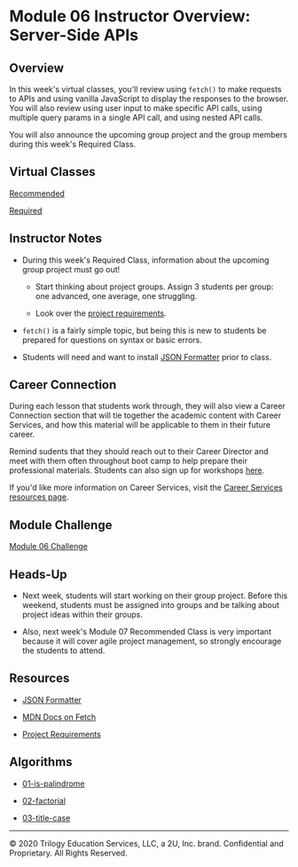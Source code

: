 # Module 06 Instructor Overview: Server-Side APIs

## Overview

In this week's virtual classes, you'll review using `fetch()` to make requests to APIs and using vanilla JavaScript to display the responses to the browser. You will also review using user input to make specific API calls, using multiple query params in a single API call, and using nested API calls.

You will also announce the upcoming group project and the group members during this week's Required Class.

## Virtual Classes

[Recommended](./06.1-RECOMMENDED.md)

[Required](./06.2-REQUIRED.md)

## Instructor Notes

* During this week's Required Class, information about the upcoming group project must go out!

  * Start thinking about project groups. Assign 3 students per group: one advanced, one average, one struggling.  

  * Look over the [project requirements](../../01-Class-Content/06-Server-Side-APIs/04-Supplemental/Project-Requirements.md). 

* `fetch()` is a fairly simple topic, but being this is new to students be prepared for questions on syntax or basic errors.

* Students will need and want to install [JSON Formatter](https://chrome.google.com/webstore/detail/json-formatter/bcjindcccaagfpapjjmafapmmgkkhgoa?hl=en) prior to class. 

## Career Connection

During each lesson that students work through, they will also view a Career Connection section that will tie together the academic content with Career Services, and how this material will be applicable to them in their future career.

Remind sudents that they should reach out to their Career Director and meet with them often throughout boot camp to help prepare their professional materials. Students can also sign up for workshops [here](https://careerservicesonlineevents.splashthat.com/).

If you'd like more information on Career Services, visit the [Career Services resources page](http://bit.ly/CodingCS).

## Module Challenge

[Module 06 Challenge](../../01-Class-Content/06-Server-Side-APIs/02-Challenge)

## Heads-Up

* Next week, students will start working on their group project. Before this weekend, students must be assigned into groups and be talking about project ideas within their groups.

* Also, next week's Module 07 Recommended Class is very important because it will cover agile project management, so strongly encourage the students to attend.

## Resources

* [JSON Formatter](https://chrome.google.com/webstore/detail/json-formatter/bcjindcccaagfpapjjmafapmmgkkhgoa?hl=en)

* [MDN Docs on Fetch](https://developer.mozilla.org/en-US/docs/Web/API/Fetch_API)

* [Project Requirements](../../01-Class-Content/06-Server-Side-APIs/04-Supplemental/Project-Requirements.md)

## Algorithms

* [01-is-palindrome](../../01-Class-Content/06-Server-Side-APIs/03-Algorithms/01-is-palindrome)

* [02-factorial](../../01-Class-Content/06-Server-Side-APIs/03-Algorithms/02-factorial)

* [03-title-case](../../01-Class-Content/06-Server-Side-APIs/03-Algorithms/03-title-case)

---
© 2020 Trilogy Education Services, LLC, a 2U, Inc. brand.  Confidential and Proprietary.  All Rights Reserved.